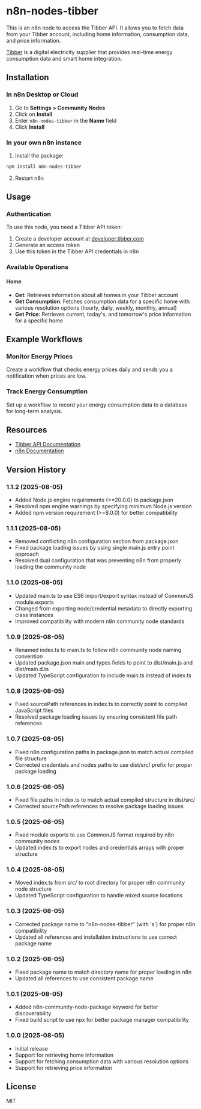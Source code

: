 # n8n-nodes-tibber

This is an n8n node to access the Tibber API. It allows you to fetch data from your Tibber account, including home information, consumption data, and price information.

[Tibber](https://tibber.com/) is a digital electricity supplier that provides real-time energy consumption data and smart home integration.

## Installation

### In n8n Desktop or Cloud
1. Go to **Settings > Community Nodes**
2. Click on **Install**
3. Enter `n8n-nodes-tibber` in the **Name** field
4. Click **Install**

### In your own n8n instance
1. Install the package:
```bash
npm install n8n-nodes-tibber
```
2. Restart n8n

## Usage

### Authentication
To use this node, you need a Tibber API token:

1. Create a developer account at [developer.tibber.com](https://developer.tibber.com/)
2. Generate an access token
3. Use this token in the Tibber API credentials in n8n

### Available Operations

#### Home
- **Get**: Retrieves information about all homes in your Tibber account
- **Get Consumption**: Fetches consumption data for a specific home with various resolution options (hourly, daily, weekly, monthly, annual)
- **Get Price**: Retrieves current, today's, and tomorrow's price information for a specific home

## Example Workflows

### Monitor Energy Prices
Create a workflow that checks energy prices daily and sends you a notification when prices are low.

### Track Energy Consumption
Set up a workflow to record your energy consumption data to a database for long-term analysis.

## Resources
- [Tibber API Documentation](https://developer.tibber.com/)
- [n8n Documentation](https://docs.n8n.io/)

## Version History

### 1.1.2 (2025-08-05)
- Added Node.js engine requirements (>=20.0.0) to package.json
- Resolved npm engine warnings by specifying minimum Node.js version
- Added npm version requirement (>=8.0.0) for better compatibility

### 1.1.1 (2025-08-05)
- Removed conflicting n8n configuration section from package.json
- Fixed package loading issues by using single main.js entry point approach
- Resolved dual configuration that was preventing n8n from properly loading the community node

### 1.1.0 (2025-08-05)
- Updated main.ts to use ES6 import/export syntax instead of CommonJS module.exports
- Changed from exporting node/credential metadata to directly exporting class instances
- Improved compatibility with modern n8n community node standards

### 1.0.9 (2025-08-05)
- Renamed index.ts to main.ts to follow n8n community node naming convention
- Updated package.json main and types fields to point to dist/main.js and dist/main.d.ts
- Updated TypeScript configuration to include main.ts instead of index.ts

### 1.0.8 (2025-08-05)
- Fixed sourcePath references in index.ts to correctly point to compiled JavaScript files
- Resolved package loading issues by ensuring consistent file path references

### 1.0.7 (2025-08-05)
- Fixed n8n configuration paths in package.json to match actual compiled file structure
- Corrected credentials and nodes paths to use dist/src/ prefix for proper package loading

### 1.0.6 (2025-08-05)
- Fixed file paths in index.ts to match actual compiled structure in dist/src/
- Corrected sourcePath references to resolve package loading issues

### 1.0.5 (2025-08-05)
- Fixed module exports to use CommonJS format required by n8n community nodes
- Updated index.ts to export nodes and credentials arrays with proper structure

### 1.0.4 (2025-08-05)
- Moved index.ts from src/ to root directory for proper n8n community node structure
- Updated TypeScript configuration to handle mixed source locations

### 1.0.3 (2025-08-05)
- Corrected package name to "n8n-nodes-tibber" (with 's') for proper n8n compatibility
- Updated all references and installation instructions to use correct package name

### 1.0.2 (2025-08-05)
- Fixed package name to match directory name for proper loading in n8n
- Updated all references to use consistent package name

### 1.0.1 (2025-08-05)
- Added n8n-community-node-package keyword for better discoverability
- Fixed build script to use npx for better package manager compatibility

### 1.0.0 (2025-08-05)
- Initial release
- Support for retrieving home information
- Support for fetching consumption data with various resolution options
- Support for retrieving price information

## License
MIT
